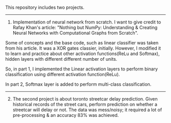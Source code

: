 This repository includes two projects.
***
1. Implementation of neural network from scratch. I want to give credit to Rafay Khan's article: "Nothing but NumPy: Understanding & Creating Neural Networks with Computational Graphs from Scratch".

Some of concepts and the base code, such as linear classifier was taken from his article. It was a XOR gates classier, initially. However, I modified it to learn and practice about other activation functions(ReLu and Softmax), hidden layers with different different number of units.

 So, in part 1, I implemented the Linear activation layers to perform binary classification using different activation function(ReLu).

In part 2, Softmax layer is added to perform multi-class classification.

***
2. The second project is about toronto streetcar delay prediction. Given historical records of the street cars, perform prediction on whether a  streetcar will delay or not. The data was mess/noisy; it required a lot of pre-processing & an accuracy 83% was achieved.
